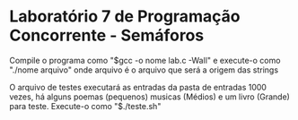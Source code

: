 # Laboratório 7 de Programação Concorrente - Semáforos

Compile o programa como "$gcc -o nome lab.c -Wall" e execute-o como "./nome arquivo" onde arquivo é o arquivo que será a origem das strings

O arquivo de testes executará as entradas da pasta de entradas 1000 vezes, há alguns poemas (pequenos) musicas (Médios) e um livro (Grande) para teste. Execute-o como "$./teste.sh"